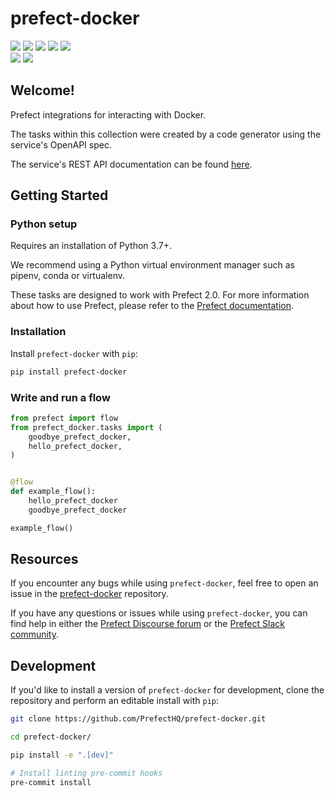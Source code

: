 # prefect-docker

<a href="https://pypi.python.org/pypi/prefect-docker/" alt="PyPI Version">
    <img src="https://badge.fury.io/py/prefect-docker.svg" /></a>
<a href="https://github.com/PrefectHQ/prefect-docker/" alt="Stars">
    <img src="https://img.shields.io/github/stars/PrefectHQ/prefect-docker" /></a>
<a href="https://pepy.tech/badge/prefect-docker/" alt="Downloads">
    <img src="https://pepy.tech/badge/prefect-docker" /></a>
<a href="https://github.com/PrefectHQ/prefect-docker/pulse" alt="Activity">
    <img src="https://img.shields.io/github/commit-activity/m/PrefectHQ/prefect-docker" /></a>
<a href="https://github.com/PrefectHQ/prefect-docker/graphs/contributors" alt="Contributors">
    <img src="https://img.shields.io/github/contributors/PrefectHQ/prefect-docker" /></a>
<br>
<a href="https://prefect-community.slack.com" alt="Slack">
    <img src="https://img.shields.io/badge/slack-join_community-red.svg?logo=slack" /></a>
<a href="https://discourse.prefect.io/" alt="Discourse">
    <img src="https://img.shields.io/badge/discourse-browse_forum-red.svg?logo=discourse" /></a>

## Welcome!

Prefect integrations for interacting with Docker.

The tasks within this collection were created by a code generator using the service's OpenAPI spec.

The service's REST API documentation can be found [here](https://docs.docker.com/engine/api/v1.41/).

## Getting Started

### Python setup

Requires an installation of Python 3.7+.

We recommend using a Python virtual environment manager such as pipenv, conda or virtualenv.

These tasks are designed to work with Prefect 2.0. For more information about how to use Prefect, please refer to the [Prefect documentation](https://orion-docs.prefect.io/).

### Installation

Install `prefect-docker` with `pip`:

```bash
pip install prefect-docker
```

### Write and run a flow

```python
from prefect import flow
from prefect_docker.tasks import (
    goodbye_prefect_docker,
    hello_prefect_docker,
)


@flow
def example_flow():
    hello_prefect_docker
    goodbye_prefect_docker

example_flow()
```

## Resources

If you encounter any bugs while using `prefect-docker`, feel free to open an issue in the [prefect-docker](https://github.com/PrefectHQ/prefect-docker) repository.

If you have any questions or issues while using `prefect-docker`, you can find help in either the [Prefect Discourse forum](https://discourse.prefect.io/) or the [Prefect Slack community](https://prefect.io/slack).

## Development

If you'd like to install a version of `prefect-docker` for development, clone the repository and perform an editable install with `pip`:

```bash
git clone https://github.com/PrefectHQ/prefect-docker.git

cd prefect-docker/

pip install -e ".[dev]"

# Install linting pre-commit hooks
pre-commit install
```
